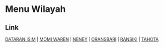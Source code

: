 # Menu Wilayah

## Link

[DATARAN ISIM](https://github.com/gigit-pemilu/pemilu-2024-92-papua-barat/tree/main/pileg-dpr/hitung-suara/sub/92-papua-barat/sub/11-manokwari-selatan/sub/04-dataran-isim)
 | 
[MOMI WAREN](https://github.com/gigit-pemilu/pemilu-2024-92-papua-barat/tree/main/pileg-dpr/hitung-suara/sub/92-papua-barat/sub/11-manokwari-selatan/sub/05-momi-waren)
 | 
[NENEY](https://github.com/gigit-pemilu/pemilu-2024-92-papua-barat/tree/main/pileg-dpr/hitung-suara/sub/92-papua-barat/sub/11-manokwari-selatan/sub/03-neney)
 | 
[ORANSBARI](https://github.com/gigit-pemilu/pemilu-2024-92-papua-barat/tree/main/pileg-dpr/hitung-suara/sub/92-papua-barat/sub/11-manokwari-selatan/sub/02-oransbari)
 | 
[RANSIKI](https://github.com/gigit-pemilu/pemilu-2024-92-papua-barat/tree/main/pileg-dpr/hitung-suara/sub/92-papua-barat/sub/11-manokwari-selatan/sub/01-ransiki)
 | 
[TAHOTA](https://github.com/gigit-pemilu/pemilu-2024-92-papua-barat/tree/main/pileg-dpr/hitung-suara/sub/92-papua-barat/sub/11-manokwari-selatan/sub/06-tahota)

